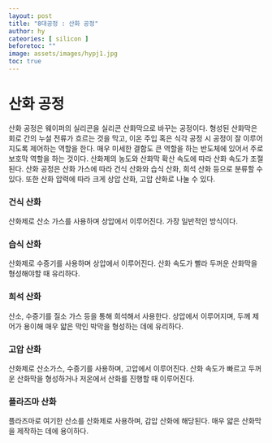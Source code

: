 ```yaml
---
layout: post
title: "8대공정 : 산화 공정"
author: hy
cateories: [ silicon ]
beforetoc: ""
image: assets/images/hypj1.jpg
toc: true
---
```


# 산화 공정
 산화 공정은 웨이퍼의 실리콘을 실리콘 산화막으로 바꾸는 공정이다. 형성된 산화막은 회로 간의 누설 전류가 흐르는 것을 막고, 이온 주입 혹은 식각 공정 시 공정이 잘 이루어지도록 제어하는 역할을 한다. 매우 미세한 결함도 큰 역할을 하는 반도체에 있어서 주로 보호막 역할을 하는 것이다. 산화제의 농도와 산화막 확산 속도에 따라 산화 속도가 조절된다. 산화 공정은 산화 가스에 따라 건식 산화와 습식 산화, 희석 산화 등으로 분류할 수 있다. 또한 산화 압력에 따라 크게 상압 산화, 고압 산화로 나눌 수 있다. 

### 건식 산화
 산화제로 산소 가스를 사용하며 상압에서 이루어진다. 가장 일반적인 방식이다.

### 습식 산화
 산화제로 수증기를 사용하며 상압에서 이루어진다. 산화 속도가 빨라 두꺼운 산화막을 형성해야할 때 유리하다.

### 희석 산화
 산소, 수증기를 질소 가스 등을 통해 희석해서 사용한다. 상압에서 이루어지며, 두께 제어가 용이해 매우 얇은 막인 박막을 형성하는 데에 유리하다.

### 고압 산화
 산화제로 산소가스, 수증기를 사용하며, 고압에서 이루어진다. 산화 속도가 빠르고 두꺼운 산화막을 형성하거나 저온에서 산화를 진행할 때 이루어진다.

### 플라즈마 산화
 플라즈마로 여기한 산소를 산화제로 사용하며, 감압 산화에 해당된다. 매우 얇은 산화막을 제작하는 데에 용이하다.


